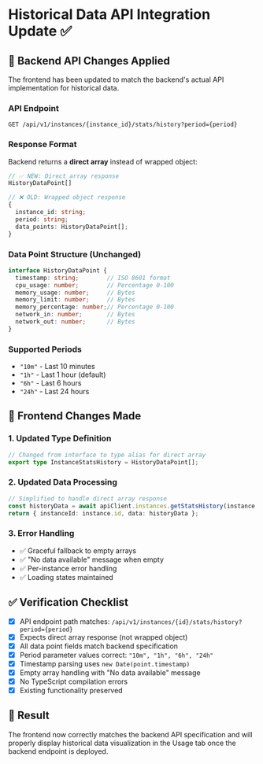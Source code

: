 # Historical Data API Integration Update ✅

## 🔄 Backend API Changes Applied

The frontend has been updated to match the backend's actual API implementation for historical data.

### **API Endpoint**
```
GET /api/v1/instances/{instance_id}/stats/history?period={period}
```

### **Response Format**
Backend returns a **direct array** instead of wrapped object:

```typescript
// ✅ NEW: Direct array response
HistoryDataPoint[]

// ❌ OLD: Wrapped object response  
{
  instance_id: string;
  period: string;
  data_points: HistoryDataPoint[];
}
```

### **Data Point Structure** (Unchanged)
```typescript
interface HistoryDataPoint {
  timestamp: string;        // ISO 8601 format
  cpu_usage: number;        // Percentage 0-100
  memory_usage: number;     // Bytes
  memory_limit: number;     // Bytes  
  memory_percentage: number;// Percentage 0-100
  network_in: number;       // Bytes
  network_out: number;      // Bytes
}
```

### **Supported Periods**
- `"10m"` - Last 10 minutes
- `"1h"` - Last 1 hour (default)
- `"6h"` - Last 6 hours  
- `"24h"` - Last 24 hours

## 🔧 Frontend Changes Made

### **1. Updated Type Definition**
```typescript
// Changed from interface to type alias for direct array
export type InstanceStatsHistory = HistoryDataPoint[];
```

### **2. Updated Data Processing**
```typescript
// Simplified to handle direct array response
const historyData = await apiClient.instances.getStatsHistory(instance.id, period);
return { instanceId: instance.id, data: historyData };
```

### **3. Error Handling**
- ✅ Graceful fallback to empty arrays
- ✅ "No data available" message when empty
- ✅ Per-instance error handling
- ✅ Loading states maintained

## ✅ **Verification Checklist**

- [x] API endpoint path matches: `/api/v1/instances/{id}/stats/history?period={period}`
- [x] Expects direct array response (not wrapped object)
- [x] All data point fields match backend specification
- [x] Period parameter values correct: `"10m", "1h", "6h", "24h"`
- [x] Timestamp parsing uses `new Date(point.timestamp)`
- [x] Empty array handling with "No data available" message
- [x] No TypeScript compilation errors
- [x] Existing functionality preserved

## 🎯 **Result**

The frontend now correctly matches the backend API specification and will properly display historical data visualization in the Usage tab once the backend endpoint is deployed.
